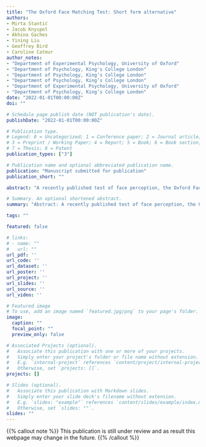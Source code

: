 ```yaml
---
title: "The Oxford Face Matching Test: Short form alternative"
authors:
- Mirta Stantić
- Jacob Knyspel
- Akhina Gaches
- Yining Liu
- Geoffrey Bird
- Caroline Catmur
author_notes: 
- "Department of Experimental Psychology, University of Oxford"
- "Department of Psychology, King's College London"
- "Department of Psychology, King’s College London"
- "Department of Psychology, King’s College London"
- "Department of Experimental Psychology, University of Oxford"
- "Department of Psychology, King’s College London"
date: "2022-01-01T00:00:00Z"
doi: ""

# Schedule page publish date (NOT publication's date).
publishDate: "2022-01-01T00:00:00Z"

# Publication type.
# Legend: 0 = Uncategorized; 1 = Conference paper; 2 = Journal article;
# 3 = Preprint / Working Paper; 4 = Report; 5 = Book; 6 = Book section;
# 7 = Thesis; 8 = Patent
publication_types: ["3"]

# Publication name and optional abbreviated publication name.
publication: "Manuscript submitted for publication"
publication_short: ""

abstract: "A recently published test of face perception, the Oxford Face Matching Test, asks participants to make two judgements: whether two faces are of the same individual; and how perceptually similar the two faces are. In the present study, we sought to determine to what extent the test can be shortened by removing the perceptual similarity judgements, and whether this impacts test performance. In Experiment 1, participants completed two versions of the test, with and without similarity judgements, in separate sessions in counterbalanced order. The version without similarity judgements took approximately 40\% less time to complete. Performance on the matching judgements did not differ across versions and the correlation in accuracy across the two versions was comparable to the originally reported test-retest reliability value. Experiment 2 validated the version without similarity judgements against other measures, demonstrating moderate relationships with other face matching, memory and self-report face perception measures. These data indicate that a test version without the similarity judgements can substantially reduce administration time without impacting on test performance."

# Summary. An optional shortened abstract.
summary: "Abstract: A recently published test of face perception, the Oxford Face Matching Test, asks participants to make two judgements: whether two faces are of the same individual; and how perceptually similar the two faces are. In the present study, we sought to determine to what extent the test can be shortened by removing the perceptual similarity judgements, and whether this impacts test performance. *Continue reading...*"

tags: ""

featured: false

# links:
# - name: ""
#   url: ""
url_pdf: ''
url_code: ''
url_dataset: ''
url_poster: ''
url_project: ''
url_slides: ''
url_source: ''
url_video: ''

# Featured image
# To use, add an image named `featured.jpg/png` to your page's folder. 
image:
  caption: ""
  focal_point: ""
  preview_only: false

# Associated Projects (optional).
#   Associate this publication with one or more of your projects.
#   Simply enter your project's folder or file name without extension.
#   E.g. `internal-project` references `content/project/internal-project/index.md`.
#   Otherwise, set `projects: []`.
projects: []

# Slides (optional).
#   Associate this publication with Markdown slides.
#   Simply enter your slide deck's filename without extension.
#   E.g. `slides: "example"` references `content/slides/example/index.md`.
#   Otherwise, set `slides: ""`.
slides: ""
---
```


{{% callout note %}}
This publication is still under review and as result this webpage may change in the future.
{{% /callout %}}
